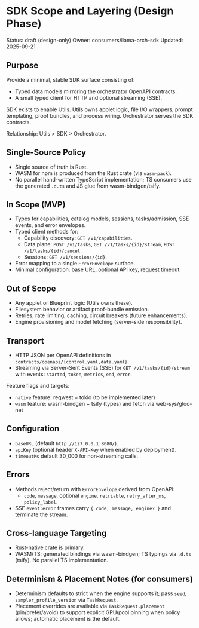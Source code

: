 # SDK Scope and Layering (Design Phase)

Status: draft (design-only)
Owner: consumers/llama-orch-sdk
Updated: 2025-09-21

## Purpose

Provide a minimal, stable SDK surface consisting of:

- Typed data models mirroring the orchestrator OpenAPI contracts.
- A small typed client for HTTP and optional streaming (SSE).

SDK exists to enable Utils. Utils owns applet logic, file I/O wrappers, prompt templating, proof bundles, and process wiring. Orchestrator serves the SDK contracts.

Relationship: Utils > SDK > Orchestrator.

## Single-Source Policy

- Single source of truth is Rust.
- WASM for npm is produced from the Rust crate (via `wasm-pack`).
- No parallel hand-written TypeScript implementation; TS consumers use the generated `.d.ts` and JS glue from wasm-bindgen/tsify.

## In Scope (MVP)

- Types for capabilities, catalog models, sessions, tasks/admission, SSE events, and error envelopes.
- Typed client methods for:
  - Capability discovery: `GET /v1/capabilities`.
  - Data plane: `POST /v1/tasks`, `GET /v1/tasks/{id}/stream`, `POST /v1/tasks/{id}/cancel`.
  - Sessions: `GET /v1/sessions/{id}`.
- Error mapping to a single `ErrorEnvelope` surface.
- Minimal configuration: base URL, optional API key, request timeout.

## Out of Scope

- Any applet or Blueprint logic (Utils owns these).
- Filesystem behavior or artifact proof-bundle emission.
- Retries, rate limiting, caching, circuit breakers (future enhancements).
- Engine provisioning and model fetching (server-side responsibility).

## Transport

- HTTP JSON per OpenAPI definitions in `contracts/openapi/{control.yaml,data.yaml}`.
- Streaming via Server-Sent Events (SSE) for `GET /v1/tasks/{id}/stream` with events: `started`, `token`, `metrics`, `end`, `error`.

Feature flags and targets:

- `native` feature: reqwest + tokio (to be implemented later)
- `wasm` feature: wasm-bindgen + tsify (types) and fetch via web-sys/gloo-net

## Configuration

- `baseURL` (default `http://127.0.0.1:8080/`).
- `apiKey` (optional header `X-API-Key` when enabled by deployment).
- `timeoutMs` default 30_000 for non-streaming calls.

## Errors

- Methods reject/return with `ErrorEnvelope` derived from OpenAPI:
  - `code`, `message`, optional `engine`, `retriable`, `retry_after_ms`, `policy_label`.
- SSE `event:error` frames carry `{ code, message, engine? }` and terminate the stream.

## Cross-language Targeting

- Rust-native crate is primary.
- WASM/TS: generated bindings via wasm-bindgen; TS typings via `.d.ts` (tsify). No parallel TS implementation.

## Determinism & Placement Notes (for consumers)

- Determinism defaults to strict when the engine supports it; pass `seed`, `sampler_profile_version` via `TaskRequest`.
- Placement overrides are available via `TaskRequest.placement` (pin/prefer/avoid) to support explicit GPU/pool pinning when policy allows; automatic placement is the default.

